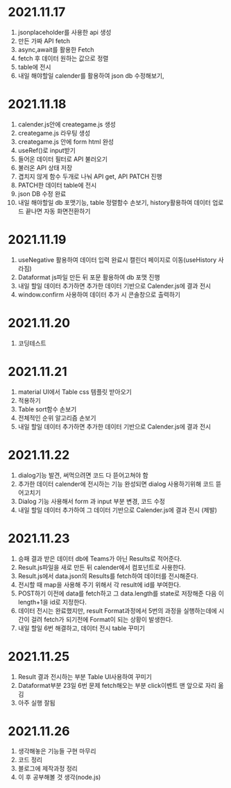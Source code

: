 # 2021.11.17 
1. jsonplaceholder를 사용한 api 생성
2. 만든 가짜 API fetch
3. async,await를 활용한 Fetch
4. fetch 후 데이터 원하는 값으로 정렬
5. table에 전시
6. 내일 해야할일 calender를 활용하여 json db 수정해보기, 

# 2021.11.18
1. calender.js안에 creategame.js 생성
2. creategame.js 라우팅 생성
3. creategame.js 안에 form html 완성
4. useRef()로 input받기
5. 들어온 데이터 필터로 API 불러오기
6. 불러온 API 상태 저장
7. 겹치지 않게 함수 두개로 나눠 API get, API PATCH 진행
8. PATCH한 데이터 table에 전시
9. json DB 수정 완료
10. 내일 해야할일 db 포맷기능, table 정렬함수 손보기, history활용하여 데이터 업로드 끝나면 자동 화면전환하기

# 2021.11.19
1. useNegative 활용하여 데이터 입력 완료시 캘린더 페이지로 이동(useHistory 사라짐)
2. Dataformat js파일 만든 뒤 포문 활용하여 db 포맷 진행
3. 내일 할일 데이터 추가하면 추가한 데이터 기반으로 Calender.js에 결과 전시
4. window.confirm 사용하여 데이터 추가 시 콘솔창으로 출력하기

# 2021.11.20
1. 코딩테스트

# 2021.11.21
1. material UI에서 Table css 템플릿 받아오기
2. 적용하기
3. Table sort함수 손보기
4. 전체적인 순위 알고리즘 손보기
5. 내일 할일 데이터 추가하면 추가한 데이터 기반으로 Calender.js에 결과 전시

# 2021.11.22
1. dialog기능 발견, 써먹으려면 코드 다 뜯어고쳐야 함
2. 추가한 데이터 calender에 전시하는 기능 완성되면 dialog 사용하기위해 코드 뜯어고치기
3. Dialog 기능 사용해서 form 과 input 부분 변경, 코드 수정
4. 내일 할일 데이터 추가하여 그 데이터 기반으로 Calender.js에 결과 전시 (제발)

# 2021.11.23
1. 승패 결과 받은 데이터 db에 Teams가 아닌 Results로 적어준다.
2. Result.js파일을 새로 만든 뒤 calender에서 컴포넌트로 사용한다.
3. Result.js에서 data.json의 Results를 fetch하여 데이터를 전시해준다.
4. 전시할 때 map을 사용해 주기 위해서 각 result에 id를 부여한다.
5. POST하기 이전에 data를 fetch하고 그 data.length를 state로 저장해준 다음 이 length+1을 id로 지정한다.
6. 데이터 전시는 완료했지만, result Format과정에서 5번의 과정을 실행하는데에 시간이 걸려 fetch가 되기전에 Format이 되는 상황이 발생한다.
7. 내일 할일 6번 해결하고, 데이터 전시 table 꾸미기

# 2021.11.25
1. Result 결과 전시하는 부분 Table UI사용하여 꾸미기
2. Dataformat부분 23일 6번 문제 fetch해오는 부분 click이벤트 맨 앞으로 자리 옮김
3. 아주 실행 잘됨

# 2021.11.26
1. 생각해놓은 기능들 구현 마무리
2. 코드 정리
3. 블로그에 제작과정 정리
4. 이 후 공부해볼 것 생각(node.js)